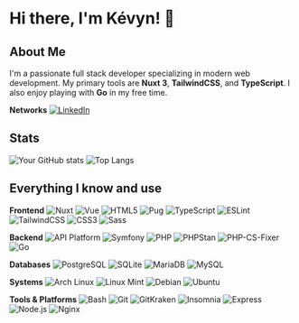 # Hi there, I'm Kévyn! 👋

## About Me

I'm a passionate full stack developer specializing in modern web development.
My primary tools are **Nuxt 3**, **TailwindCSS**, and **TypeScript**.
I also enjoy playing with **Go** in my free time.

**Networks**
[![LinkedIn](https://img.shields.io/badge/LinkedIn-0077B5?logo=linkedin&logoColor=white)](https://www.linkedin.com/in/k%C3%A9vyn-fyleyssant-3947ba1b7)

## Stats

![Your GitHub stats](https://github-readme-stats.vercel.app/api?username=kayno0o&show_icons=true&bg_color=1e1e2e&text_color=cdd6f4&title_color=b4befe&border_color=b4befe&border_radius=8) ![Top Langs](https://github-readme-stats.vercel.app/api/top-langs/?username=kayno0o&layout=compact&bg_color=1e1e2e&text_color=cdd6f4&title_color=b4befe&border_color=b4befe&border_radius=8)

## Everything I know and use

**Frontend**
![Nuxt](https://img.shields.io/badge/Nuxt-3BB371?logo=nuxt.js&logoColor=white) ![Vue](https://img.shields.io/badge/Vue-4FC08D?logo=vue.js&logoColor=white) ![HTML5](https://img.shields.io/badge/HTML5-E34F26?logo=html5&logoColor=white) ![Pug](https://img.shields.io/badge/Pug-A86454?logo=pug&logoColor=white)
![TypeScript](https://img.shields.io/badge/TypeScript-3178C6?logo=typescript&logoColor=white) ![ESLint](https://img.shields.io/badge/ESLint-4B32C3?logo=eslint&logoColor=white)
![TailwindCSS](https://img.shields.io/badge/TailwindCSS-06B6D4?logo=tailwind-css&logoColor=white) ![CSS3](https://img.shields.io/badge/CSS3-1572B6?logo=css3&logoColor=white) ![Sass](https://img.shields.io/badge/Sass-CC6699?logo=sass&logoColor=white)

**Backend**
![API Platform](https://img.shields.io/badge/API%20Platform-3288E6?logo=api-platform&logoColor=white) ![Symfony](https://img.shields.io/badge/Symfony-000000?logo=symfony&logoColor=white) ![PHP](https://img.shields.io/badge/PHP-777BB4?logo=php&logoColor=white) ![PHPStan](https://img.shields.io/badge/PHPStan-8C8C8C?logo=php&logoColor=white) ![PHP-CS-Fixer](https://img.shields.io/badge/PHP%20CS%20Fixer-005CFF?logo=php&logoColor=white)
![Go](https://img.shields.io/badge/Go-00ADD8?logo=go&logoColor=white)

**Databases**
![PostgreSQL](https://img.shields.io/badge/PostgreSQL-4169E1?logo=postgresql&logoColor=white) ![SQLite](https://img.shields.io/badge/SQLite-003B57?logo=sqlite&logoColor=white) ![MariaDB](https://img.shields.io/badge/MariaDB-003545?logo=mariadb&logoColor=white) ![MySQL](https://img.shields.io/badge/MySQL-4479A1?logo=mysql&logoColor=white)

**Systems**
![Arch Linux](https://img.shields.io/badge/Arch%20Linux-1793D1?logo=arch-linux&logoColor=white) ![Linux Mint](https://img.shields.io/badge/Linux%20Mint-87CF3E?logo=linux-mint&logoColor=white) ![Debian](https://img.shields.io/badge/Debian-A80030?logo=debian&logoColor=white) ![Ubuntu](https://img.shields.io/badge/Ubuntu-E95420?logo=ubuntu&logoColor=white)

**Tools & Platforms**
![Bash](https://img.shields.io/badge/Bash-4EAA25?logo=gnu-bash&logoColor=white) ![Git](https://img.shields.io/badge/Git-F05032?logo=git&logoColor=white) ![GitKraken](https://img.shields.io/badge/GitKraken-179287?logo=gitkraken&logoColor=white) ![Insomnia](https://img.shields.io/badge/Insomnia-5849BE?logo=insomnia&logoColor=white)
![Express](https://img.shields.io/badge/Express-000000?logo=express&logoColor=white) ![Node.js](https://img.shields.io/badge/Node.js-339933?logo=node.js&logoColor=white) ![Nginx](https://img.shields.io/badge/Nginx-009639?logo=nginx&logoColor=white)
